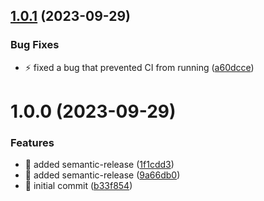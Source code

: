 ## [1.0.1](https://github.com/tomerh2001/semantic-release-gitlab-merge-request/compare/v1.0.0...v1.0.1) (2023-09-29)


### Bug Fixes

* :zap: fixed a bug that prevented CI from running ([a60dcce](https://github.com/tomerh2001/semantic-release-gitlab-merge-request/commit/a60dcce35c6309eb1694398663970d610b0967d7))

# 1.0.0 (2023-09-29)


### Features

* :rocket: added semantic-release ([1f1cdd3](https://github.com/tomerh2001/semantic-release-gitlab-merge-request/commit/1f1cdd3e740521e4709600bb4b4c5b1aa8350a13))
* :rocket: added semantic-release ([9a66db0](https://github.com/tomerh2001/semantic-release-gitlab-merge-request/commit/9a66db0d3a03860f850d26e6811413b28cfd6806))
* :rocket: initial commit ([b33f854](https://github.com/tomerh2001/semantic-release-gitlab-merge-request/commit/b33f8549a5bbdafd16b95e991332b9db19844da4))

